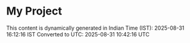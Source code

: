 # My Project

This content is dynamically generated in Indian Time (IST): 2025-08-31 16:12:16 IST
Converted to UTC: 2025-08-31 10:42:16 UTC
